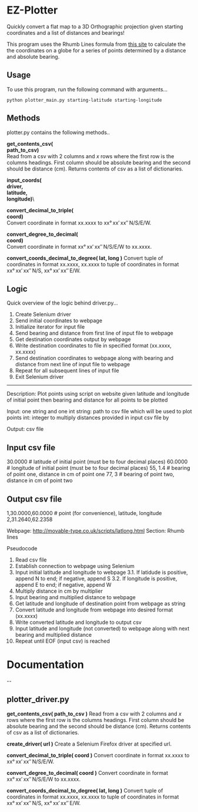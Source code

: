 # EZ-Plotter
Quickly convert a flat map to a 3D Orthographic projection given starting coordinates and a list of distances and bearings!

This program uses the Rhumb Lines formula from [this site](http://movable-type.co.uk/scripts/latlong.html) to calculate the the coordinates on a globe for a series of points determined by a distance and absolute bearing.

## Usage
To use this program, run the following command with arguments...

	python plotter_main.py starting-latitude starting-longitude

## Methods
plotter.py contains the following methods..

**get_contents_csv(**\
	**path_to_csv)**\
Read from a csv with 2 columns and *x* rows where the first row is the columns headings. First column should be absolute bearing and the second should be distance (cm). Returns contents of csv as a list of dictionaries.

**input_coords(**\
	**driver,**\
	**latitude,**\
	**longitude)**\


**convert_decimal_to_triple(**\
	**coord)**\
Convert coordinate in format xx.xxxx to xx° xx′ xx″ N/S/E/W.

**convert_degree_to_decimal(**\
	**coord)**\
Convert coordinate in format xx° xx′ xx″ N/S/E/W to xx.xxxx.

**convert_coords_decimal_to_degree( lat, long )**
Convert tuple of coordinates in format xx.xxxx, xx.xxxx to tuple of coordinates in format xx° xx′ xx″ N/S, xx° xx′ xx″ E/W.

## Logic 
Quick overview of the logic behind driver.py...

1. Create Selenium driver
2. Send initial coordinates to webpage
3. Initialize iterator for input file
4. Send bearing and distance from first line of input file to webpage
5. Get destination coordinates output by webpage
6. Write destination coordinates to file in specified format (xx.xxxx, xx.xxxx)
7. Send destination coordinates to webpage along with bearing and distance from next line of input file to webpage
8. Repeat for all subsequent lines of input file
9. Exit Selenium driver

-----

Description: Plot points using script on website given latitude and longitude of initial point then bearing and distance for all points to be plotted

Input: one string and one int
	string: path to csv file which will be used to plot points
	int: integer to multiply distances provided in input csv file by

Output: csv file

Input csv file
--------------
30.0000 # latitude of initial point (must be to four decimal places)
60.0000 # longitude of initial point (must be to four decimal places)
55, 1.4 # bearing of point one, distance in cm of point one
77, 3 # bearing of point two, distance in cm of point two

Output csv file
---------------
1,30.0000,60.0000 # point (for convenience), latitude, longitude
2,31.2640,62.2358

Webpage: http://movable-type.co.uk/scripts/latlong.html
Section: Rhumb lines

Pseudocode
1. Read csv file
2. Establish connection to webpage using Selenium
3. Input initial latitude and longitude to webpage
 3.1. If latidude is positive, append N to end; if negative, append S
 3.2. If longitude is positive, append E to end; if negative, append W
4. Multiply distance in cm by multiplier
5. Input bearing and multiplied distance to webpage
6. Get latitude and longitude of destination point from webpage as string
7. Convert latitude and longitude from webpage into desired format (xx.xxxx)
8. Write converted latitude and longitude to output csv
9. Input latitude and longitude (not converted) to webpage along with next bearing and multiplied distance
10. Repeat until EOF (input csv) is reached

# Documentation
--
## plotter_driver.py
**get_contents_csv( path_to_csv )**
Read from a csv with 2 columns and *x* rows where the first row is the columns headings. First column should be absolute bearing and the second should be distance (cm). Returns contents of csv as a list of dictionaries.

**create_driver( url )**
Create a Selenium Firefox driver at specified url.

**convert_decimal_to_triple( coord )**
Convert coordinate in format xx.xxxx to xx° xx′ xx″ N/S/E/W.

**convert_degree_to_decimal( coord )**
Convert coordinate in format xx° xx′ xx″ N/S/E/W to xx.xxxx.

**convert_coords_decimal_to_degree( lat, long )**
Convert tuple of coordinates in format xx.xxxx, xx.xxxx to tuple of coordinates in format xx° xx′ xx″ N/S, xx° xx′ xx″ E/W.

